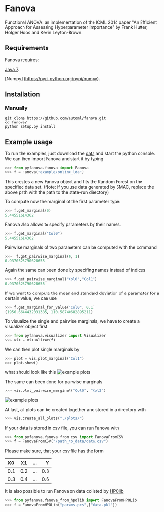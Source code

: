 Fanova
======

Functional ANOVA: an implementation of the ICML 2014 paper "An Efficient Approach for Assessing Hyperparameter Importance" by Frank Hutter, Holger Hoos and Kevin Leyton-Brown.

Requirements
------------
Fanova requires:

[Java 7](https://jdk7.java.net/download.html).

[Numpy] (https://pypi.python.org/pypi/numpy).

Installation
------------

### Manually

```
git clone https://github.com/automl/fanova.git
cd fanova/
python setup.py install
```
 
Example usage
-------------

To run the examples, just download the [data](fanova/example/online_lda.tar.gz) and start the python console.
We can then import Fanova and start it by typing
```python
>>> from pyfanova.fanova import Fanova
>>> f = Fanova("example/online_lda")
```
This creates a new Fanova object and fits the Random Forest on the specified data set. (Note: if you use data generated by SMAC, replace the above path with the path to the state-run directory)

To compute now the marginal of the first parameter type:
```python
>>> f.get_marginal(0)
5.44551614362
```
Fanova also allows to specify parameters by their names.
```python
>>> f.get_marginal("Col0")
5.44551614362
```
Pairwise marginals of two parameters can be computed with the command
```python
>>>  f.get_pairwise_marginal(0, 1)
0.9370525790628655
```
Again the same can been done by specifing names instead of indices
```python
>>> f.get_pairwise_marginal("Col0","Col1")
0.9370525790628655
```
If we want to compute the mean and standard deviation of a parameter for a certain value, we can use
```python
>>> f.get_marginal_for_value("Col0", 0.1)
(1956.6644432031385, 110.58740682895211)
```
To visualize the single and pairwise marginals, we have to create a visualizer object first
```python
>>> from pyfanova.visualizer import Visualizer
>>> vis = Visualizer(f)
```
We can then plot single marginals by 
```python
>>> plot = vis.plot_marginal("Col1")
>>> plot.show()
```
what should look like this
![example plots](https://raw.githubusercontent.com/aaronkl/fanova/master/fanova/example/online_lda/Col1.png)

The same can been done for pairwise marginals
```python
>>> vis.plot_pairwise_marginal("Col0", "Col2")
```

![example plots](https://raw.githubusercontent.com/aaronkl/fanova/master/fanova/example/online_lda/pairwise.png)


At last, all plots can be created together and stored in a directory with
```python
>>> vis.create_all_plots("./plots/")
```

If your data is stored in csv file, you can run Fanova with
```python
>>> from pyfanova.fanova_from_csv import FanovaFromCSV
>>> f = FanovaFromCSV("/path_to_data/data.csv")
```
Please make sure, that your csv file has the form

| X0     | X1     | ...    |  Y     |
|:-------|:------:|:------:| ------:|
| 0.1    | 0.2    | ...    | 0.3    |
| 0.3    | 0.4    | ...    | 0.6    |


It is also possible to run Fanova on data colleted by [HPOlib](https://github.com/automl/HPOlib)
```python
>>> from pyfanova.fanova_from_hpolib import FanovaFromHPOLib
>>> f = FanovaFromHPOLib("params.pcs",["data.pkl"])
```
